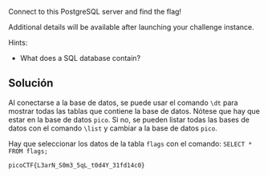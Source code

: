 Connect to this PostgreSQL server and find the flag!

Additional details will be available after launching your challenge instance.

Hints:
- What does a SQL database contain?

## Solución
Al conectarse a la base de datos, se puede usar el comando `\dt` para mostrar todas las tablas que contiene la base de datos. Nótese que hay que estar en la base de datos `pico`. Si no, se pueden listar todas las bases de datos con el comando `\list` y cambiar a la base de datos `pico`.

Hay que seleccionar los datos de la tabla `flags` con el comando:
`SELECT * FROM flags;`

`picoCTF{L3arN_S0m3_5qL_t0d4Y_31fd14c0}`